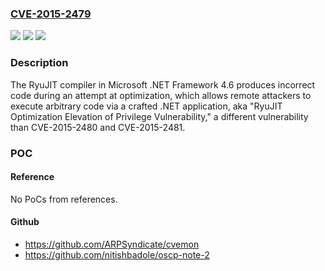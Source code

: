 ### [CVE-2015-2479](https://cve.mitre.org/cgi-bin/cvename.cgi?name=CVE-2015-2479)
![](https://img.shields.io/static/v1?label=Product&message=n%2Fa&color=blue)
![](https://img.shields.io/static/v1?label=Version&message=n%2Fa&color=blue)
![](https://img.shields.io/static/v1?label=Vulnerability&message=n%2Fa&color=brighgreen)

### Description

The RyuJIT compiler in Microsoft .NET Framework 4.6 produces incorrect code during an attempt at optimization, which allows remote attackers to execute arbitrary code via a crafted .NET application, aka "RyuJIT Optimization Elevation of Privilege Vulnerability," a different vulnerability than CVE-2015-2480 and CVE-2015-2481.

### POC

#### Reference
No PoCs from references.

#### Github
- https://github.com/ARPSyndicate/cvemon
- https://github.com/nitishbadole/oscp-note-2


